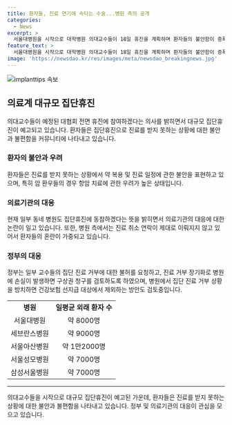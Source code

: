 ```yaml
---
title: 환자들, 진료 연기에 속타는 수술...병원 측의 공개
categories:
  - News
excerpt: >
  서울대병원을 시작으로 대학병원 의대교수들이 18일 휴진을 계획하며 환자들의 불안함이 증폭되고 있다. 외래 휴진·축소, 수술·시술·검사 일정 연기 등으로 예정된 진료를 받지 못한 환자들이 늘어나면서 온라인 커뮤니티에서 불만이 난무하고 있다. 환자들은 약·진료를 받을 수 없어 불안하며, 임산부부터 폐암 환우까지 다양한 이야기가 나오는 가운데 단체들은 휴진을 규탄하고, 정부는 병원에 대한 대책을 마련하고 있다.
feature_text: >
  서울대병원을 시작으로 대학병원 의대교수들이 18일 휴진을 계획하며 환자들의 불안함이 증폭되고 있다. 외래 휴진·축소, 수술·시술·검사 일정 연기 등으로 예정된 진료를 받지 못한 환자들이 늘어나면서 온라인 커뮤니티에서 불만이 난무하고 있다. 환자들은 약·진료를 받을 수 없어 불안하며, 임산부부터 폐암 환우까지 다양한 이야기가 나오는 가운데 단체들은 휴진을 규탄하고, 정부는 병원에 대한 대책을 마련하고 있다.
image: 'https://newsdao.kr/res/images/meta/newsdao_breakingnews.jpg'
---
```


<p><img src="https://newsdao.kr/res/images/meta/newsdao_breakingnews.jpg" alt="implanttips 속보" /></p>

<h2 data-ke-size="size26">의료계 대규모 집단휴진</h2>

<p data-ke-size="size16">의대교수들이 예정된 대협회 전면 휴진에 참여하겠다는 의사를 밝히면서 대규모 집단휴진이 예고되고 있습니다. 환자들은 집단휴진으로 진료를 받지 못하는 상황에 대한 불안과 불편함을 커뮤니티에 나타내고 있습니다.</p>

<h3><b>환자의 불안과 우려</b></h3>

<p data-ke-size="size16">환자들은 진료를 받지 못하는 상황에서 약 복용 및 진료 일정에 관한 불안을 표현하고 있으며, 특히 암 환우들의 경우 항암 치료에 관한 우려가 높은 상태입니다.</p>

<h3><b>의료기관의 대응</b></h3>

<p data-ke-size="size16">현재 일부 동네 병원도 집단휴진에 동참하겠다는 뜻을 밝히면서 의료기관의 대응에 대한 논란이 일고 있습니다. 또한, 병원 측에서는 진료 취소 연락이 제대로 이뤄지지 않고 있어서 환자들의 혼란이 가중되고 있습니다.</p>

<h3><b>정부의 대응</b></h3>

<p data-ke-size="size16">정부는 일부 교수들의 집단 진료 거부에 대한 불허를 요청하고, 진료 거부 장기화로 병원에 손실이 발생하면 구상권 청구를 검토하도록 하였으며, 병원에서 집단 진료 거부 상황을 방치하면 건강보험 선지급 대상에서 제외하는 방안도 검토중입니다.</p>

<table>
  <tr>
    <td style="text-align: center; height: 17px;"><b>병원</b></td>
    <td style="text-align: center; height: 17px;"><b>일평균 외래 환자 수</b></td>
  </tr>
  <tr>
    <td style="text-align: center; height: 17px;">서울대병원</td>
    <td style="text-align: center; height: 17px;">약 8000명</td>
  </tr>
  <tr>
    <td style="text-align: center; height: 17px;">세브란스병원</td>
    <td style="text-align: center; height: 17px;">약 9000명</td>
  </tr>
  <tr>
    <td style="text-align: center; height: 17px;">서울아산병원</td>
    <td style="text-align: center; height: 17px;">약 1만2000명</td>
  </tr>
  <tr>
    <td style="text-align: center; height: 17px;">서울성모병원</td>
    <td style="text-align: center; height: 17px;">약 7000명</td>
  </tr>
  <tr>
    <td style="text-align: center; height: 17px;">삼성서울병원</td>
    <td style="text-align: center; height: 17px;">약 7000명</td>
  </tr>
</table>

<hr>

<p data-ke-size="size16">의대교수들을 시작으로 대규모 집단휴진이 예고된 가운데, 환자들은 진료를 받지 못하는 상황에 대한 불안과 불편함을 나타내고 있습니다. 정부 및 의료기관의 대응이 관심을 모으고 있습니다.</p>

